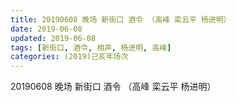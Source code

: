 ```yaml
---
title: 20190608 晚场 新街口 酒令 （高峰 栾云平 杨进明）
date: 2019-06-08
updated: 2019-06-08
tags: [新街口, 酒令, 相声, 杨进明, 高峰]
categories: (2019)己亥年场次
---
```

20190608 晚场 新街口 酒令 （高峰 栾云平 杨进明）